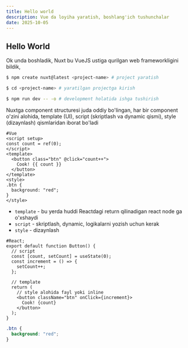 ```yaml
---
title: Hello world
description: Vue da loyiha yaratish, boshlang'ich tushunchalar
date: 2025-10-05
---
```


## Hello World

<div class="my-md-content">
Ok unda boshladik, Nuxt bu VueJS ustiga qurilgan web frameworkligini bildik,

```bash
$ npm create nuxt@latest <project-name> # project yaratish

$ cd <project-name> # yaratilgan projectga kirish

$ npm run dev -- -o # development holatida ishga tushirish

```

Nuxtga component structuresi juda oddiy bo'lingan, har bir component o'zini alohida, template (UI), script (skriptlash va dynamic qismi), style (dizaynlash) qismlaridan iborat bo'ladi

```vue
#Vue
<script setup>
const count = ref(0);
</script>
<template>
  <button class="btn" @click="count++">
    Cook! {{ count }}
  </button>
</template>
<style>
.btn {
  background: "red";
}
</style>
```

- `template` - bu yerda huddi Reactdagi return qilinadigan react node ga o'xshaydi
- `script` - skriptlash, dynamic, logikalarni yozish uchun kerak
- `style` - dizaynlash

```tsx
#React;
export default function Button() {
  // script
  const [count, setCount] = useState(0);
  const increment = () => {
    setCount++;
  };

  // template
  return (
    // style alohida fayl yoki inline
    <button className="btn" onClick={increment}>
      Cook! {count}
    </button>
  );
}
```

```css
.btn {
  background: "red";
}
```

</div>
